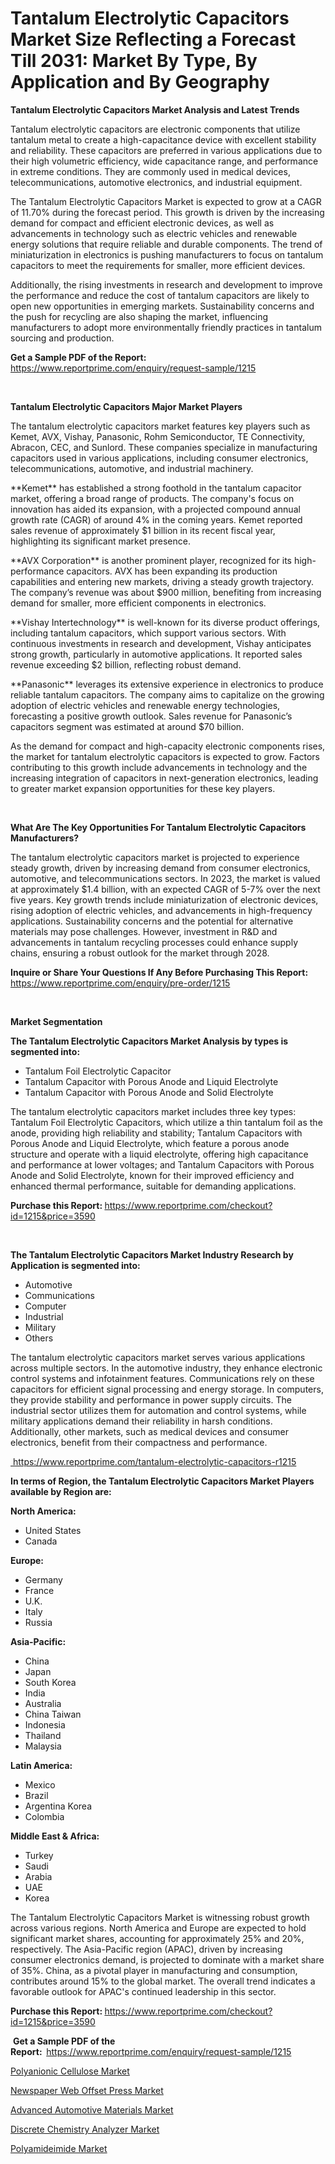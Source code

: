 <p><h1>Tantalum Electrolytic Capacitors Market Size Reflecting a Forecast Till 2031: Market By Type, By Application and By Geography</h1></p><p><strong>Tantalum Electrolytic Capacitors Market Analysis and Latest Trends</strong></p>
<p><p>Tantalum electrolytic capacitors are electronic components that utilize tantalum metal to create a high-capacitance device with excellent stability and reliability. These capacitors are preferred in various applications due to their high volumetric efficiency, wide capacitance range, and performance in extreme conditions. They are commonly used in medical devices, telecommunications, automotive electronics, and industrial equipment.</p><p>The Tantalum Electrolytic Capacitors Market is expected to grow at a CAGR of 11.70% during the forecast period. This growth is driven by the increasing demand for compact and efficient electronic devices, as well as advancements in technology such as electric vehicles and renewable energy solutions that require reliable and durable components. The trend of miniaturization in electronics is pushing manufacturers to focus on tantalum capacitors to meet the requirements for smaller, more efficient devices.</p><p>Additionally, the rising investments in research and development to improve the performance and reduce the cost of tantalum capacitors are likely to open new opportunities in emerging markets. Sustainability concerns and the push for recycling are also shaping the market, influencing manufacturers to adopt more environmentally friendly practices in tantalum sourcing and production.</p></p>
<p><strong>Get a Sample PDF of the Report:&nbsp;</strong> <a href="https://www.reportprime.com/enquiry/request-sample/1215">https://www.reportprime.com/enquiry/request-sample/1215</a></p>
<p>&nbsp;</p>
<p><strong>Tantalum Electrolytic Capacitors Major Market Players</strong></p>
<p><p>The tantalum electrolytic capacitors market features key players such as Kemet, AVX, Vishay, Panasonic, Rohm Semiconductor, TE Connectivity, Abracon, CEC, and Sunlord. These companies specialize in manufacturing capacitors used in various applications, including consumer electronics, telecommunications, automotive, and industrial machinery.</p><p>**Kemet** has established a strong foothold in the tantalum capacitor market, offering a broad range of products. The company's focus on innovation has aided its expansion, with a projected compound annual growth rate (CAGR) of around 4% in the coming years. Kemet reported sales revenue of approximately $1 billion in its recent fiscal year, highlighting its significant market presence.</p><p>**AVX Corporation** is another prominent player, recognized for its high-performance capacitors. AVX has been expanding its production capabilities and entering new markets, driving a steady growth trajectory. The company’s revenue was about $900 million, benefiting from increasing demand for smaller, more efficient components in electronics.</p><p>**Vishay Intertechnology** is well-known for its diverse product offerings, including tantalum capacitors, which support various sectors. With continuous investments in research and development, Vishay anticipates strong growth, particularly in automotive applications. It reported sales revenue exceeding $2 billion, reflecting robust demand.</p><p>**Panasonic** leverages its extensive experience in electronics to produce reliable tantalum capacitors. The company aims to capitalize on the growing adoption of electric vehicles and renewable energy technologies, forecasting a positive growth outlook. Sales revenue for Panasonic’s capacitors segment was estimated at around $70 billion.</p><p>As the demand for compact and high-capacity electronic components rises, the market for tantalum electrolytic capacitors is expected to grow. Factors contributing to this growth include advancements in technology and the increasing integration of capacitors in next-generation electronics, leading to greater market expansion opportunities for these key players.</p></p>
<p>&nbsp;</p>
<p><strong>What Are The Key Opportunities For Tantalum Electrolytic Capacitors Manufacturers?</strong></p>
<p><p>The tantalum electrolytic capacitors market is projected to experience steady growth, driven by increasing demand from consumer electronics, automotive, and telecommunications sectors. In 2023, the market is valued at approximately $1.4 billion, with an expected CAGR of 5-7% over the next five years. Key growth trends include miniaturization of electronic devices, rising adoption of electric vehicles, and advancements in high-frequency applications. Sustainability concerns and the potential for alternative materials may pose challenges. However, investment in R&D and advancements in tantalum recycling processes could enhance supply chains, ensuring a robust outlook for the market through 2028.</p></p>
<p><strong>Inquire or Share Your Questions If Any Before Purchasing This Report:</strong> <a href="https://www.reportprime.com/enquiry/pre-order/1215">https://www.reportprime.com/enquiry/pre-order/1215</a></p>
<p>&nbsp;</p>
<p><strong>Market Segmentation</strong></p>
<p><strong>The Tantalum Electrolytic Capacitors Market Analysis by types is segmented into:</strong></p>
<p><ul><li>Tantalum Foil Electrolytic Capacitor</li><li>Tantalum Capacitor with Porous Anode and Liquid Electrolyte</li><li>Tantalum Capacitor with Porous Anode and Solid Electrolyte</li></ul></p>
<p><p>The tantalum electrolytic capacitors market includes three key types: Tantalum Foil Electrolytic Capacitors, which utilize a thin tantalum foil as the anode, providing high reliability and stability; Tantalum Capacitors with Porous Anode and Liquid Electrolyte, which feature a porous anode structure and operate with a liquid electrolyte, offering high capacitance and performance at lower voltages; and Tantalum Capacitors with Porous Anode and Solid Electrolyte, known for their improved efficiency and enhanced thermal performance, suitable for demanding applications.</p></p>
<p><strong>Purchase this Report:&nbsp;</strong><a href="https://www.reportprime.com/checkout?id=1215&price=3590">https://www.reportprime.com/checkout?id=1215&price=3590</a></p>
<p>&nbsp;</p>
<p><strong>The Tantalum Electrolytic Capacitors Market Industry Research by Application is segmented into:</strong></p>
<p><ul><li>Automotive</li><li>Communications</li><li>Computer</li><li>Industrial</li><li>Military</li><li>Others</li></ul></p>
<p><p>The tantalum electrolytic capacitors market serves various applications across multiple sectors. In the automotive industry, they enhance electronic control systems and infotainment features. Communications rely on these capacitors for efficient signal processing and energy storage. In computers, they provide stability and performance in power supply circuits. The industrial sector utilizes them for automation and control systems, while military applications demand their reliability in harsh conditions. Additionally, other markets, such as medical devices and consumer electronics, benefit from their compactness and performance.</p></p>
<p><a href="https://www.reportprime.com/tantalum-electrolytic-capacitors-r1215">&nbsp;https://www.reportprime.com/tantalum-electrolytic-capacitors-r1215</a></p>
<p><strong>In terms of Region, the Tantalum Electrolytic Capacitors Market Players available by Region are:</strong></p>
<p>
    <p> <strong> North America: </strong>
        <ul>
            <li>United States</li>
            <li>Canada</li>
        </ul>
        </p> 
    <p> <strong> Europe: </strong>
        <ul>
            <li>Germany</li>
            <li>France</li>
            <li>U.K.</li>
            <li>Italy</li>
            <li>Russia</li>
        </ul>
        </p> 
    <p> <strong> Asia-Pacific: </strong>
        <ul>
            <li>China</li>
            <li>Japan</li>
            <li>South Korea</li>
            <li>India</li>
            <li>Australia</li>
            <li>China Taiwan</li>
            <li>Indonesia</li>
            <li>Thailand</li>
            <li>Malaysia</li>
        </ul>
        </p> 
    <p> <strong> Latin America: </strong>
        <ul>
            <li>Mexico</li>
            <li>Brazil</li>
            <li>Argentina Korea</li>
            <li>Colombia</li>
        </ul>
        </p> 
    <p> <strong> Middle East & Africa: </strong>
        <ul>
            <li>Turkey</li>
            <li>Saudi</li>
            <li>Arabia</li>
            <li>UAE</li>
            <li>Korea</li>
        </ul>
    </p>
    </p>
<p><p>The Tantalum Electrolytic Capacitors Market is witnessing robust growth across various regions. North America and Europe are expected to hold significant market shares, accounting for approximately 25% and 20%, respectively. The Asia-Pacific region (APAC), driven by increasing consumer electronics demand, is projected to dominate with a market share of 35%. China, as a pivotal player in manufacturing and consumption, contributes around 15% to the global market. The overall trend indicates a favorable outlook for APAC's continued leadership in this sector.</p></p>
<p><strong>Purchase this Report: </strong><a href="https://www.reportprime.com/checkout?id=1215&price=3590">https://www.reportprime.com/checkout?id=1215&price=3590</a></p>
<p>&nbsp;<strong>Get a Sample PDF of the Report:&nbsp;&nbsp;</strong><a href="https://www.reportprime.com/enquiry/request-sample/1215">https://www.reportprime.com/enquiry/request-sample/1215</a></p>
<p><strong></strong></p>
<p><p><a href="https://medium.com/@amandaexton567/polyanionic-cellulose-market-evolution-global-trends-and-regional-dynamics-2024-2031-8bb6f529389c">Polyanionic Cellulose Market</a></p><p><a href="https://issuu.com/reportprime-2/docs/newspaper-web-offset-press-market-s_2e44ecc343578e">Newspaper Web Offset Press Market</a></p><p><a href="https://www.linkedin.com/pulse/advanced-automotive-materials-market-trends-detailed-i9c1f?trackingId=BcGuu1BERQq%2F0ExNVQVVkg%3D%3D">Advanced Automotive Materials Market</a></p><p><a href="https://issuu.com/reportprime-2/docs/discrete-chemistry-analyzer-market-_9b6ae024a26454">Discrete Chemistry Analyzer Market</a></p><p><a href="https://medium.com/@amandaexton567/polyamideimide-market-insights-product-type-application-trends-and-regional-analysis-from-2024-3c510667905b">Polyamideimide Market</a></p></p>
